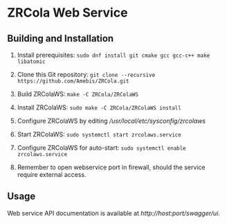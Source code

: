 # ZRCola Web Service

## Building and Installation

1. Install prerequisites: `sudo dnf install git cmake gcc gcc-c++ make libatomic`

2. Clone this Git repository: `git clone --recursive https://github.com/Amebis/ZRCola.git`

3. Build ZRColaWS: `make -C ZRCola/ZRColaWS`

4. Install ZRColaWS: `sudo make -C ZRCola/ZRColaWS install`

5. Configure ZRColaWS by editing _/usr/local/etc/sysconfig/zrcolaws_

6. Start ZRColaWS: `sudo systemctl start zrcolaws.service`

7. Configure ZRColaWS for auto-start: `sudo systemctl enable zrcolaws.service`

8. Remember to open webservice port in firewall, should the service require external access.

## Usage

Web service API documentation is available at _http://host:port/swagger/ui_.
